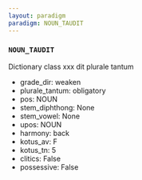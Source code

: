```yaml
---
layout: paradigm
paradigm: NOUN_TAUDIT
---
```

### ` NOUN_TAUDIT `

Dictionary class xxx dit plurale tantum
* grade_dir: weaken
* plurale_tantum: obligatory
* pos: NOUN
* stem_diphthong: None
* stem_vowel: None
* upos: NOUN
* harmony: back
* kotus_av: F
* kotus_tn: 5
* clitics: False
* possessive: False
